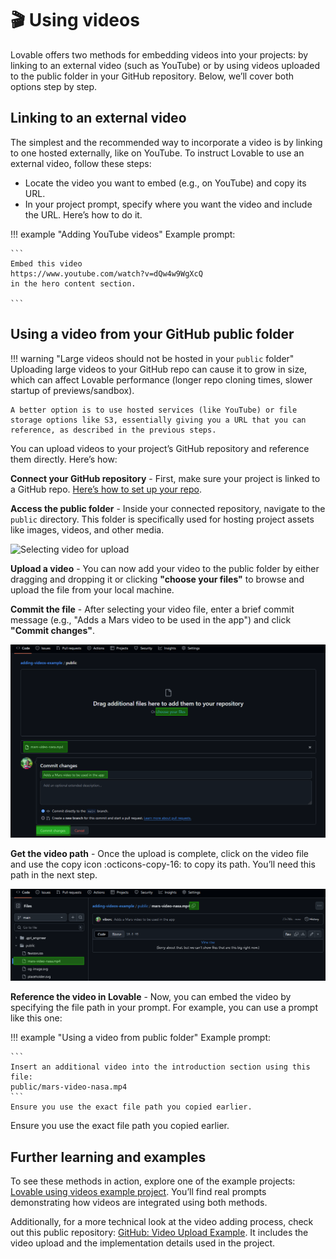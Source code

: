 # :clapper: Using videos

Lovable offers two methods for embedding videos into your projects: by linking to an external video (such as YouTube) or by using videos uploaded to the public folder in your GitHub repository. Below, we’ll cover both options step by step.


## Linking to an external video

The simplest and the recommended way to incorporate a video is by linking to one hosted externally, like on YouTube. To instruct Lovable to use an external video, follow these steps:

- Locate the video you want to embed (e.g., on YouTube) and copy its URL.
- In your project prompt, specify where you want the video and include the URL. Here’s how to do it.


!!! example "Adding YouTube videos"
    Example prompt:

    ```
    Embed this video
    https://www.youtube.com/watch?v=dQw4w9WgXcQ 
    in the hero content section.

    ```



## Using a video from your GitHub public folder

!!! warning "Large videos should not be hosted in your `public` folder"
    Uploading large videos to your GitHub repo can cause it to grow in size, which can affect Lovable performance (longer repo cloning times, slower startup of previews/sandbox).
    
    A better option is to use hosted services (like YouTube) or file storage options like S3, essentially giving you a URL that you can reference, as described in the previous steps.


You can upload videos to your project’s GitHub repository and reference them directly. Here’s how:

**Connect your GitHub repository** - First, make sure your project is linked to a GitHub repo. [Here’s how to set up your repo](/features/git-integration).

**Access the public folder** - Inside your connected repository, navigate to the `public` directory. This folder is specifically used for hosting project assets like images, videos, and other media.

![Selecting video for upload](/assets/using-videos-github-upload.png)

**Upload a video** - You can now add your video to the public folder by either dragging and dropping it or clicking **"choose your files"** to browse and upload the file from your local machine.

**Commit the file** - After selecting your video file, enter a brief commit message (e.g., "Adds a Mars video to be used in the app") and click **"Commit changes"**.

![Committing video file](/assets/using-videos-github-commiting.png)

**Get the video path** - Once the upload is complete, click on the video file and use the copy icon  :octicons-copy-16:  to copy its path. You’ll need this path in the next step.

![Copy video file path](/assets/using-videos-github-selecting.png)

**Reference the video in Lovable** - Now, you can embed the video by specifying the file path in your prompt. For example, you can use a prompt like this one:

!!! example "Using a video from public folder"
    Example prompt:

    ```
    Insert an additional video into the introduction section using this file: 
    public/mars-video-nasa.mp4
    ```
    Ensure you use the exact file path you copied earlier.


Ensure you use the exact file path you copied earlier.




## Further learning and examples

To see these methods in action, explore one of the example projects: [Lovable using videos example project](https://gptengineer.app/projects/380835ab-c8d7-4f45-9b0d-51ec04294457). You’ll find real prompts demonstrating how videos are integrated using both methods.

Additionally, for a more technical look at the video adding process, check out this public repository: [GitHub: Video Upload Example](https://github.com/viborc/adding-videos-example). It includes the video upload and the implementation details used in the project.

